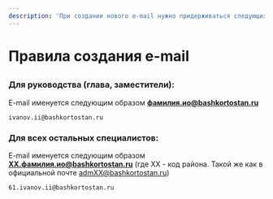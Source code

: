 ```yaml
---
description: 'При создании нового e-mail нужно придерживаться следующих правил именования:'
---
```


# Правила создания e-mail

## 

### **Для руководства \(глава, заместители\):**

E-mail именуется следующим образом **фамилия.ио@bashkortostan.ru**

```text
ivanov.ii@bashkortostan.ru
```

### **Для всех остальных специалистов:**

E-mail именуется следующим образом **XX.фамилия.ио@bashkortostan.ru** \(где XX - код района. Такой же как в официальной почте admXX@bashkortostan.ru\)

```text
61.ivanov.ii@bashkortostan.ru
```





